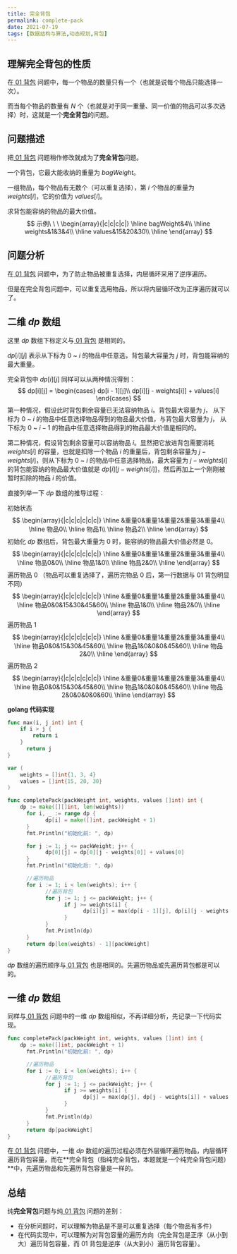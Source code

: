 ```yaml
---
title: 完全背包
permalink: complete-pack
date: 2021-07-19
tags: [数据结构与算法,动态规划,背包]
---
```


## 理解完全背包的性质

在[ $01$ 背包](https://sunxingboo.github.io/2021/07/12/01bag/) 问题中，每一个物品的数量只有一个（也就是说每个物品只能选择一次）。

而当每个物品的数量有 $N$ 个（也就是对于同一重量、同一价值的物品可以多次选择）时，这就是一个**完全背包**的问题。

## 问题描述

把[ $01$ 背包](https://sunxingboo.github.io/2021/07/12/01bag/) 问题稍作修改就成为了**完全背包**问题。

一个背包，它最大能收纳的重量为 $bagWeight$。

一组物品，每个物品有无数个（可以重复选择），第 $i$ 个物品的重量为 $weights[i]$，它的价值为 $values[i]$。

求背包能容纳的物品的最大价值。
$$
示例\ \ \
\begin{array}{|c|c|c|c|}
	\hline bagWeight&4\\
	\hline weights&1&3&4\\
	\hline values&15&20&30\\
	\hline
\end{array}
$$

<!--more-->

## 问题分析

在[ $01$ 背包](https://sunxingboo.github.io/2021/07/12/01bag/) 问题中，为了防止物品被重复选择，内层循环采用了逆序遍历。

但是在完全背包问题中，可以重复选用物品，所以将内层循环改为正序遍历就可以了。

## 二维 $dp$ 数组

这里 $dp$ 数组下标定义与[ $01$ 背包](https://sunxingboo.github.io/2021/07/12/01bag/) 是相同的。

$dp[i][j]$ 表示从下标为 $0$ ~ $i$ 的物品中任意选，背包最大容量为 $j$ 时，背包能容纳的最大重量。

完全背包中 $dp[i][j]$ 同样可以从两种情况得到：
$$
dp[i][j] = \begin{cases}
	dp[i - 1][j]\\
	dp[i][j - weights[i]] + values[i]
\end{cases}
$$
第一种情况，假设此时背包剩余容量已无法容纳物品 $i$。背包最大容量为 $j$， 从下标为 $0$ ~ $i$ 的物品中任意选择物品得到的物品最大价值，与背包最大容量为 $j$， 从下标为 $0$ ~ $i - 1$ 的物品中任意选择物品得到的物品最大价值是相同的。

第二种情况，假设背包剩余容量可以容纳物品 $i$。显然把它放进背包需要消耗 $weights[i]$ 的容量，也就是扣除一个物品 $i$ 的重量后，背包剩余容量为 $j - weights[i]$，则从下标为 $0$ ~ $i$ 的物品中任意选择物品，最大容量为 $j - weights[i]$ 的背包能容纳的物品最大价值就是 $dp[i][j - weights[i]]$，然后再加上一个刚刚被暂时扣除的物品 $i$ 的价值。



直接列举一下 $dp$ 数组的推导过程：

初始状态
$$
\begin{array}{|c|c|c|c|c|c|}
	\hline     &重量0&重量1&重量2&重量3&重量4\\
	\hline 物品0\\
	\hline 物品1\\
	\hline 物品2\\
	\hline
\end{array}
$$
初始化 $dp$ 数组后，背包最大重量为 $0$ 时，能容纳的物品最大价值必然是 $0$。
$$
\begin{array}{|c|c|c|c|c|c|}
	\hline     &重量0&重量1&重量2&重量3&重量4\\
	\hline 物品0&0\\
	\hline 物品1&0\\
	\hline 物品2&0\\
	\hline
\end{array}
$$
遍历物品 $0$ （物品可以重复选择了，遍历完物品 $0$ 后，第一行数据与 $01$ 背包明显不同）
$$
\begin{array}{|c|c|c|c|c|c|}
	\hline     &重量0&重量1&重量2&重量3&重量4\\
	\hline 物品0&0&15&30&45&60\\
	\hline 物品1&0\\
	\hline 物品2&0\\
	\hline
\end{array}
$$
遍历物品 $1$
$$
\begin{array}{|c|c|c|c|c|c|}
	\hline     &重量0&重量1&重量2&重量3&重量4\\
	\hline 物品0&0&15&30&45&60\\
	\hline 物品1&0&0&0&45&60\\
	\hline 物品2&0\\
	\hline
\end{array}
$$
遍历物品 $2$
$$
\begin{array}{|c|c|c|c|c|c|}
	\hline     &重量0&重量1&重量2&重量3&重量4\\
	\hline 物品0&0&15&30&45&60\\
	\hline 物品1&0&0&0&45&60\\
	\hline 物品2&0&0&0&0&60\\
	\hline
\end{array}
$$


**golang 代码实现**

```go
func max(i, j int) int {
    if i > j {
        return i
    }
	  return j
}

var (
	weights = []int{1, 3, 4}
	values = []int{15, 20, 30}
)

func completePack(packWeight int, weights, values []int) int {
    dp := make([][]int, len(weights))
	  for i, _ := range dp {
		    dp[i] = make([]int, packWeight + 1)
	  }
	  fmt.Println("初始化前: ", dp)

	  for j := 1; j <= packWeight; j++ {
		    dp[0][j] = dp[0][j - weights[0]] + values[0]
	  }
	  fmt.Println("初始化后: ", dp)

	  //遍历物品
	  for i := 1; i < len(weights); i++ {
		    //遍历背包
		    for j := 1; j <= packWeight; j++ {
			      if j >= weights[i] {
				        dp[i][j] = max(dp[i - 1][j], dp[i][j - weights[i]] + values[i])
			      }
		    }
		    fmt.Println(dp)
	  }
	  return dp[len(weights) - 1][packWeight]
}
```

$dp$ 数组的遍历顺序与[ $01$ 背包](https://sunxingboo.github.io/2021/07/12/01bag/) 也是相同的。先遍历物品或先遍历背包都是可以的。

## 一维 $dp$ 数组

同样与[ $01$ 背包](https://sunxingboo.github.io/2021/07/12/01bag/) 问题中的一维 $dp$ 数组相似，不再详细分析，先记录一下代码实现。

```go
func completePack(packWeight int, weights, values []int) int {
    dp := make([]int, packWeight + 1)
	  fmt.Println("初始化前: ", dp)

	  //遍历物品
	  for i := 0; i < len(weights); i++ {
		    //遍历背包
		    for j := 1; j <= packWeight; j++ {
			      if j >= weights[i] {
				        dp[j] = max(dp[j], dp[j - weights[i]] + values[i])
			      }
		    }
		    fmt.Println(dp)
	  }
	  return dp[packWeight]
}
```

在[ $01$ 背包](https://sunxingboo.github.io/2021/07/12/01bag/) 问题中，一维 $dp$ 数组的遍历过程必须在外层循环遍历物品，内层循环遍历背包容量，而在**完全背包（指纯完全背包，本题就是一个纯完全背包问题）**中，先遍历物品和先遍历背包容量是一样的。

## 总结

纯**完全背包**问题与纯[ $01$ 背包](https://sunxingboo.github.io/2021/07/12/01bag/) 问题的差别：

- 在分析问题时，可以理解为物品是不是可以重复选择（每个物品有多件）
- 在代码实现中，可以理解为对背包容量的遍历方向（完全背包是正序（从小到大）遍历背包容量，而 $01$ 背包是逆序（从大到小）遍历背包容量）。

